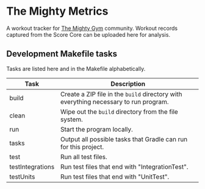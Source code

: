 # The Mighty Metrics

A workout tracker for [The Mighty Gym](https://www.themightygym.com/) community.
Workout records captured from the Score Core can be uploaded here for analysis.

## Development Makefile tasks

Tasks are listed here and in the Makefile alphabetically.

| Task                 | Description                                                                          |
|----------------------|--------------------------------------------------------------------------------------|
| build                | Create a ZIP file in the `build` directory with everything necessary to run program. |
| clean                | Wipe out the `build` directory from the file system.                                 |
| run                  | Start the program locally.                                                           |
| tasks                | Output all possible tasks that Gradle can run for this project.                      |
| test                 | Run all test files.                                                                  |
| testIntegrations     | Run test files that end with "IntegrationTest".                                      |
| testUnits            | Run test files that end with "UnitTest".                                             |
